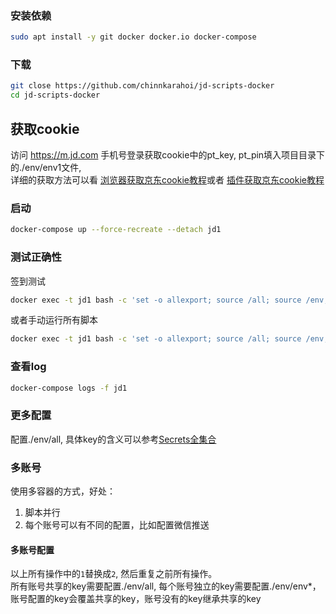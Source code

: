 ### 安装依赖
```sh
sudo apt install -y git docker docker.io docker-compose
```
### 下载
```sh
git close https://github.com/chinnkarahoi/jd-scripts-docker
cd jd-scripts-docker
```
## 获取cookie
访问 https://m.jd.com 手机号登录获取cookie中的pt_key, pt_pin填入项目目录下的./env/env1文件,  
详细的获取方法可以看
[浏览器获取京东cookie教程](https://github.com/lxk0301/scripts/blob/master/backUp/GetJdCookie.md)或者
[插件获取京东cookie教程](https://github.com/lxk0301/scripts/blob/master/backUp/GetJdCookie2.md)
### 启动
```sh
docker-compose up --force-recreate --detach jd1
```
### 测试正确性
签到测试
```sh
docker exec -t jd1 bash -c 'set -o allexport; source /all; source /env; cd /scripts; node jd_bean_sign.js'
```
或者手动运行所有脚本
```sh
docker exec -t jd1 bash -c 'set -o allexport; source /all; source /env; cd /scripts; ls jd_*.js | xargs -i node {}'
```
### 查看log
```sh
docker-compose logs -f jd1
```

### 更多配置
配置./env/all, 具体key的含义可以参考[Secrets全集合](https://github.com/lxk0301/scripts/blob/master/githubAction.md)

### 多账号
使用多容器的方式，好处：
1. 脚本并行
2. 每个账号可以有不同的配置，比如配置微信推送
#### 多账号配置
以上所有操作中的`1`替换成`2`, 然后重复之前所有操作。  
所有账号共享的key需要配置./env/all, 每个账号独立的key需要配置./env/env*，  
账号配置的key会覆盖共享的key，账号没有的key继承共享的key

